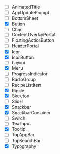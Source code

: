 - [ ] AnimatedTitle
- [ ] AppUpdatePrompt
- [ ] BottomSheet
- [x] Button
- [ ] Chip
- [ ] ContentOverlayPortal
- [ ] FloatingActionButton
- [ ] HeaderPortal
- [x] Icon
- [x] IconButton
- [ ] Layout
- [x] Menu
- [ ] ProgressIndicator
- [ ] RadioGroup
- [ ] RecipeListItem
- [x] Ripple
- [x] Skeleton
- [ ] Slider
- [x] Snackbar
- [x] SnackbarContainer
- [ ] Switch
- [ ] TextInput
- [x] Tooltip
- [ ] TopAppBar
- [ ] TopSearchBar
- [x] Typography